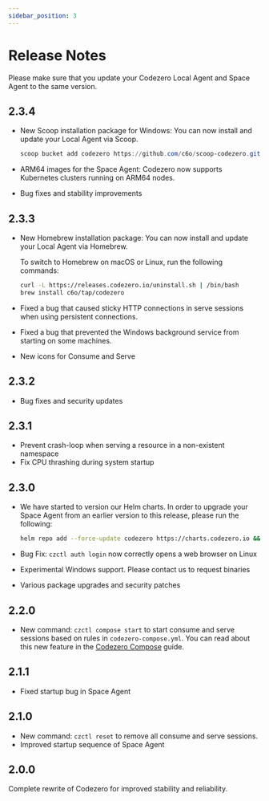 ```yaml
---
sidebar_position: 3
---
```


# Release Notes

Please make sure that you update your Codezero Local Agent and Space Agent to the same version.

## 2.3.4

* New Scoop installation package for Windows:
  You can now install and update your Local Agent via Scoop.

  ```powershell
  scoop bucket add codezero https://github.com/c6o/scoop-codezero.git;scoop install codezero
  ```

* ARM64 images for the Space Agent:
  Codezero now supports Kubernetes clusters running on ARM64 nodes.

* Bug fixes and stability improvements

## 2.3.3

* New Homebrew installation package:
  You can now install and update your Local Agent via Homebrew.
  
  To switch to Homebrew on macOS or Linux, run the following commands:

  ```bash
  curl -L https://releases.codezero.io/uninstall.sh | /bin/bash
  brew install c6o/tap/codezero
  ```

* Fixed a bug that caused sticky HTTP connections in serve sessions when using persistent connections.
* Fixed a bug that prevented the Windows background service from starting on some machines.
* New icons for Consume and Serve

## 2.3.2

* Bug fixes and security updates

## 2.3.1

* Prevent crash-loop when serving a resource in a non-existent namespace
* Fix CPU thrashing during system startup

## 2.3.0

* We have started to version our Helm charts. In order to upgrade your Space Agent from an earlier version to this release, please run the following:

  ```sh
  helm repo add --force-update codezero https://charts.codezero.io && helm upgrade --namespace=codezero codezero codezero/codezero --reset-values
  ```

* Bug Fix: `czctl auth login` now correctly opens a web browser on Linux
* Experimental Windows support. Please contact us to request binaries
* Various package upgrades and security patches

## 2.2.0

* New command: `czctl compose start` to start consume and serve sessions based on rules in `codezero-compose.yml`. You can read about this new feature in the [Codezero Compose](../guides/compose) guide.

## 2.1.1

* Fixed startup bug in Space Agent

## 2.1.0

* New command: `czctl reset` to remove all consume and serve sessions.
* Improved startup sequence of Space Agent

## 2.0.0

Complete rewrite of Codezero for improved stability and reliability.
